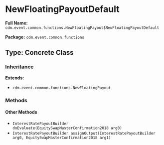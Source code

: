 # NewFloatingPayoutDefault

**Full Name:** `cdm.event.common.functions.NewFloatingPayout$NewFloatingPayoutDefault`

**Package:** `cdm.event.common.functions`

## Type: Concrete Class

### Inheritance

**Extends:**
- `cdm.event.common.functions.NewFloatingPayout`

### Methods

#### Other Methods

- `InterestRatePayoutBuilder doEvaluate(EquitySwapMasterConfirmation2018 arg0)`
- `InterestRatePayoutBuilder assignOutput(InterestRatePayoutBuilder arg0, EquitySwapMasterConfirmation2018 arg1)`

